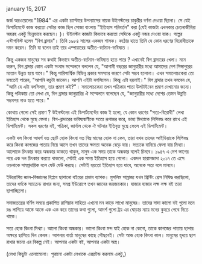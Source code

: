 january 15, 2017

জর্জ অরওয়েলের "1984" এর একটা চ্যাপ্টারে উপন্যাসের নায়ক উইনস্টনের চাকুরীর বর্ণনা দেওয়া ছিলো। সে যেই ডিপার্টমেন্টে কাজ করতো সেটার কাজ ছিল সোজা বাংলায় "ইতিহাস পরিবর্তন" করা (যেই কাজটা এখনকার চেতনাজীবিরা অহরহ একটু ভিন্নভাবে করছেন। )। উইনস্টন কাজটা কিভাবে করতো সেদিকে একটু নজর দেওয়া যাক। গল্পের এন্টাগনিস্ট হলেন "বিগ ব্রাদার"। তিনি ১৯৮৪ সালের একজন শাসক। কঠোর হাতে তিনি যে কোন ধরণের বিরোধীতাকে দমন করেন। তিনি যা বলেন তাই তার এম্পায়ারের অতীত-বর্তমান-ভবিষ্যত ।

কিন্তু একজন মানুষের সব কথাই কিভাবে অতীত-বর্তমান-ভবিষ্যত হতে পারে ? এখানেই বিগ ব্রাদারের খেলা। মনে করুন, বিগ ব্রাদার কোন একটা সংবাদ সম্মেলনে বললেন যে, "আগামী বছরের জানুয়ারীর মধ্যে আমাদের দেশ সিঙ্গাপুরের মতোন উন্নত হয়ে যাবে।" কিন্তু পারিপার্শ্বিক বিভিন্ন প্রকার সমস্যার কারণে সেটা সম্ভব হলোনা। এখন সমালোচকেরা তো বলতেই পারেন, "আপনি কচুটা জানেন। আপনি এইটা বলসিলেন। কিন্তু এটা হয়নাই।" বিগ ব্রাদার তখন বলবেন যে, "আমি যে এটা বলসিলাম, তার প্রমাণ কই?"। সমালোচকেরা তখন পত্রিকার পাতা উলটাইবেন প্রমাণ দেখানোর জন্যে। কিন্তু পত্রিকায় তো লেখা যে, বিগ ব্রাদার জানুয়ারির ঐ সম্মেলনে বলেছেন যে, "জানুয়ারীর মধ্যে দেশের তেমন উন্নতি সম্ভবপর নাও হতে পারে।"

কোথায় গেলো সেই প্রমাণ ? উইনস্টনের এই ডিপার্টমেন্টের কাজ ই হলো, যে কোন ধরণের "সত্য-বিরোধী" লেখা ইতিহাস থেকে মুছে ফেলা। বিগ-ব্রাদারের ভবিষ্যদ্বাণীকে সত্যে রূপান্তর করে, ডাহা মিথ্যাকে লিপিবদ্ধ করে রাখে এই ডিপার্টমেন্ট। সকল ধরণের বই, পত্রিকা, জার্নাল থেকে ঐ ঘটনার ইতিবৃত্ত মুছে ফেলে এই ডিপার্টমেন্ট।

একটা দল কিংবা আদর্শ যত ছোট হোক কিংবা যত নিম্ন মানের হোক না কেন, তারা যখন তাদের আইডিয়াকে লিপিবদ্ধ করে কিংবা কাগজের পাতায় নিয়ে আসে তখন তাদের ক্ষমতা অনেক বেড়ে যায়। সত্যকে বানিয়ে ফেলা যায় মিথ্যা। আলোকে চিৎকার করে অন্ধকার ডাকতে থাকুন, মানুষ এক সময় তাকে অন্ধকার বলেই চিনবে। ১৯৪৭ এ দেশ ভাগের পরে এক দল চিৎকার করতে থাকলো, সেটাই এক সময় ইতিহাস হয়ে গেলো। একদল হারামজাদা ২০১৭ তে এসে ওড়নাকে সাম্প্রদায়িক বলে ঘেউ ঘেউ করছে। সেটাই হয়তো ইতিহাস হয়ে যাবে, অনেকে সত্য বলে মানবে।

ইউরোপিয় জ্ঞান-বিজ্ঞানের বিপ্লবে ছাপানো বইয়ের প্রভাব ব্যাপক। মুসলিম সাম্রাজ্য যখন প্রিন্টিং প্রেস নিষিদ্ধ করছিলো, তাদের ধর্মকে স্যাক্রেড রাখার জন্য, সমগ্র ইউরোপে তখন জ্ঞানের জয়জয়কার। হাজার হাজার লক্ষ লক্ষ বই তারা ছাপাচ্ছিলো।

সমাজতন্ত্রের বর্ণিল সময়ে প্রকাশিত রাশিয়ান সাহিত্য এখনো মন কাড়ে লাখো মানুষের। তাদের সাদা কালো বই গুলো মনে রঙ লাগিয়ে আস্তে আস্তে এক এক করে তাদের কথা গুলো, আদর্শ গুলো ট্রয় এর ঘোড়ার ন্যায় মনের কুহরে গেথে দিতে থাকে।

সত্য হোক কিংবা মিথ্যা। আলো কিংবা অন্ধকার। ভালো কিংবা মন্দ যাই হোক না কেনো, তাকে কাগজের পাতায় ছাপার অক্ষরে ছাপিয়ে দিন কেবল। আপনার বার্তা মানুষের কাছে পৌছবেই। সেটা আজ হোক কিংবা কাল। মানুষের হৃদয়ে ছাপ রাখার জন্যে এর বিকল্প নেই। আপনার একটা বই, আপনার একটা অস্ত্র।

(লেখা কিছুটা এলোমেলো। পুরানো একটা লেখাকে এক্সটেন্ড করলাম একটু,)
